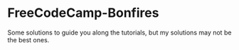 # FreeCodeCamp-Bonfires
Some solutions to guide you along the tutorials, but my solutions may not be the best ones.
